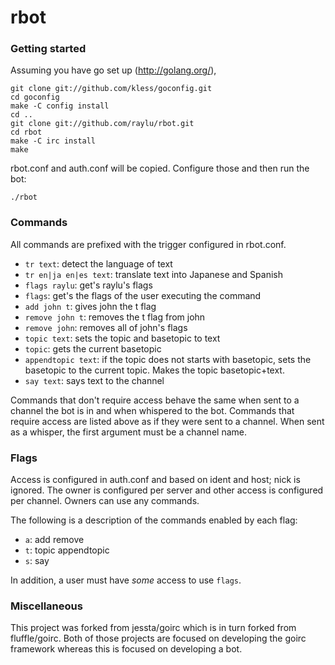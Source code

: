 rbot
======================

### Getting started

Assuming you have go set up (http://golang.org/),

	git clone git://github.com/kless/goconfig.git
	cd goconfig
	make -C config install
	cd ..
	git clone git://github.com/raylu/rbot.git
	cd rbot
	make -C irc install
	make

rbot.conf and auth.conf will be copied. Configure those and then run the bot:

	./rbot

### Commands

All commands are prefixed with the trigger configured in rbot.conf.

- `tr text`: detect the language of text
- `tr en|ja en|es text`: translate text into Japanese and Spanish
- `flags raylu`: get's raylu's flags
- `flags`: get's the flags of the user executing the command
- `add john t`: gives john the t flag
- `remove john t`: removes the t flag from john
- `remove john`: removes all of john's flags
- `topic text`: sets the topic and basetopic to text
- `topic`: gets the current basetopic
- `appendtopic text`: if the topic does not starts with basetopic, sets the basetopic to the current topic. Makes the topic basetopic+text.
- `say text`: says text to the channel

Commands that don't require access behave the same when sent to a channel the bot is in and when whispered to the bot. Commands that require access are listed above as if they were sent to a channel. When sent as a whisper, the first argument must be a channel name.

### Flags

Access is configured in auth.conf and based on ident and host; nick is ignored. The owner is configured per server and other access is configured per channel. Owners can use any commands.

The following is a description of the commands enabled by each flag:

- `a`: add remove
- `t`: topic appendtopic
- `s`: say

In addition, a user must have _some_ access to use `flags`.

### Miscellaneous

This project was forked from jessta/goirc which is in turn forked from fluffle/goirc. Both of those projects are focused on developing the goirc framework whereas this is focused on developing a bot.
